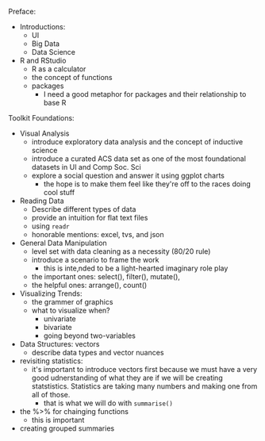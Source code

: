 
Preface: 

- Introductions:
  - UI
  - Big Data
  - Data Science
- R and RStudio
  - R as a calculator
  - the concept of functions
  - packages 
    - I need a good metaphor for packages and their relationship to base R

Toolkit Foundations:

- Visual Analysis
  - introduce exploratory data analysis and the concept of inductive science
  - introduce a curated ACS data set as one of the most foundational datasets in UI and Comp Soc. Sci
  - explore a social question and answer it using ggplot charts
    - the hope is to make them feel like they're off to the races doing cool stuff
- Reading Data
  - Describe different types of data
  - provide an intuition for flat text files
  - using `readr`
  - honorable mentions: excel, tvs, and json
- General Data Manipulation
  - level set with data cleaning as a necessity (80/20 rule)
  - introduce a scenario to frame the work
    - this is inte‚nded to be a light-hearted imaginary role play
  - the important ones: select(), filter(), mutate(),
  - the helpful ones: arrange(), count()
- Visualizing Trends:
  - the grammer of graphics
  - what to visualize when?
    - univariate
    - bivariate
    - going beyond two-variables
- Data Structures: vectors
  - describe data types and vector nuances 
- revisiting statistics:
  - it's important to introduce vectors first because we must have a very good udnerstanding of what they are if we will be creating statstistics. Statistics are taking many numbers and making one from all of those.
    - that is what we will do with `summarise()`
- the %>% for chainging functions
  - this is important 
- creating grouped summaries

  
